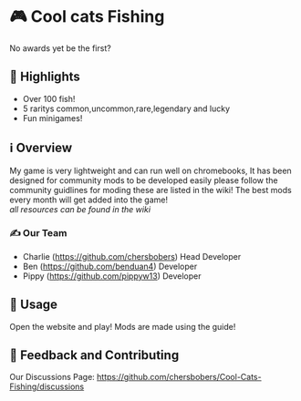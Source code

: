 # 🎮 Cool cats Fishing
No awards yet be the first?


## 🌟 Highlights

- Over 100 fish!
- 5 raritys common,uncommon,rare,legendary and lucky
- Fun minigames!


## ℹ️ Overview
My game is very lightweight and can run well on chromebooks, It has been designed for community mods to be developed easily please follow the community guidlines for moding these are listed in the wiki! The best mods every month will get added into the game! <br>
*all resources can be found in the wiki*



### ✍️ Our Team

-  Charlie (https://github.com/chersbobers) Head Developer
-  Ben (https://github.com/benduan4) Developer
-  Pippy (https://github.com/pippyw13) Developer


## 🚀 Usage
Open the website and play! 
Mods are made using the guide!


## 💭 Feedback and Contributing
Our Discussions Page: https://github.com/chersbobers/Cool-Cats-Fishing/discussions

